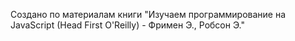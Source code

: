 Создано по материалам книги "Изучаем программирование на JavaScript (Head First O'Reilly) - Фримен Э., Робсон Э."